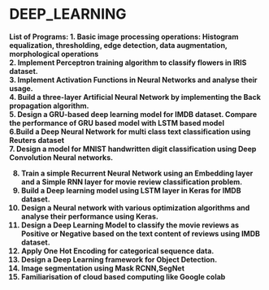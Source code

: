 # DEEP_LEARNING

<b>
List of Programs:
1. Basic image processing operations: Histogram equalization, thresholding, edge detection, data augmentation, morphological operations <br>
2. Implement Perceptron training algorithm to classify flowers in IRIS dataset. <br>
3. Implement Activation Functions in Neural Networks and analyse their usage. <br>
4. Build a three-layer Artificial Neural Network by implementing the Back propagation algorithm. <br>
5. Design a GRU-based deep learning model for IMDB dataset. Compare the performance of GRU based model with LSTM based model <br>
6.Build a Deep Neural Network for multi class text classification using Reuters dataset<br>
7. Design a model for MNIST handwritten digit classification using Deep Convolution Neural networks.<br>

8. Train a simple Recurrent Neural Network using an Embedding layer and a Simple RNN layer for movie review classification problem.<br>
9. Build a Deep learning model using LSTM layer in Keras for IMDB dataset. <br>
10. Design a Neural network with various optimization algorithms and analyse their performance using Keras.<br>
11. Design a Deep Learning Model to classify the movie reviews as Positive or Negative based on the text content of reviews using IMDB dataset.<br>
12. Apply One Hot Encoding for categorical sequence data.<br>
13. Design a Deep Learning framework for Object Detection. <br>
14. Image segmentation using Mask RCNN,SegNet<br>
15. Familiarisation of cloud based computing like Google colab<br>
</b>
